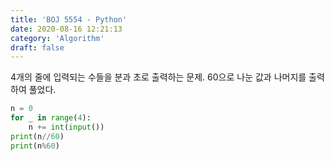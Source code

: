 ```yaml
---
title: 'BOJ 5554 - Python'
date: 2020-08-16 12:21:13
category: 'Algorithm'
draft: false
---
```

4개의 줄에 입력되는 수들을 분과 초로 출력하는 문제. 60으로 나눈 값과 나머지를 출력하여 풀었다.
```python
n = 0
for _ in range(4):
    n += int(input())
print(n//60)
print(n%60)

```